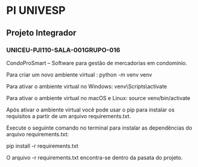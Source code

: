 # PI UNIVESP

## Projeto Integrador
### UNICEU-PJI110-SALA-001GRUPO-016

CondoProSmart – Software para gestão de mercadorias em condomínio. 


Para criar um novo ambiente virtual :
python -m venv venv


Para ativar o ambiente virtual no Windows:
venv\Scripts\activate



Para ativar o ambiente virtual no macOS e Linux:
source venv/bin/activate


Após ativar o ambiente virtual você pode usar o pip para instalar os requisitos a partir de um arquivo requirements.txt. 


Execute o seguinte comando no terminal para instalar as dependências do arquivo requirements.txt:

pip install -r requirements.txt


O arquivo -r requirements.txt encontra-se dentro da pasata do projeto.
